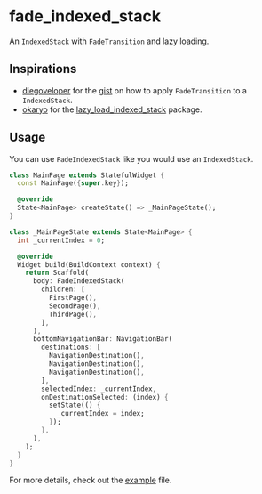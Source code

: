 # fade_indexed_stack

An `IndexedStack` with `FadeTransition` and lazy loading.

## Inspirations
- [diegoveloper](https://github.com/diegoveloper) for the [gist](https://pub.dev/packages/lazy_load_indexed_stack) on how to apply `FadeTransition` to a `IndexedStack`.
- [okaryo](https://github.com/okaryo/) for the [lazy_load_indexed_stack](https://pub.dev/packages/lazy_load_indexed_stack) package.


## Usage

You can use `FadeIndexedStack` like you would use an `IndexedStack`.

```dart
class MainPage extends StatefulWidget {
  const MainPage({super.key});

  @override
  State<MainPage> createState() => _MainPageState();
}

class _MainPageState extends State<MainPage> {
  int _currentIndex = 0;

  @override
  Widget build(BuildContext context) {
    return Scaffold(
      body: FadeIndexedStack(
        children: [
          FirstPage(),
          SecondPage(),
          ThirdPage(),
        ],
      ),
      bottomNavigationBar: NavigationBar(
        destinations: [
          NavigationDestination(),
          NavigationDestination(),
          NavigationDestination(),
        ],
        selectedIndex: _currentIndex,
        onDestinationSelected: (index) {
          setState(() {
            _currentIndex = index;
          });
        },
      ),
    );
  }
}
```

For more details, check out the [example](example/lib/main.dart) file.

